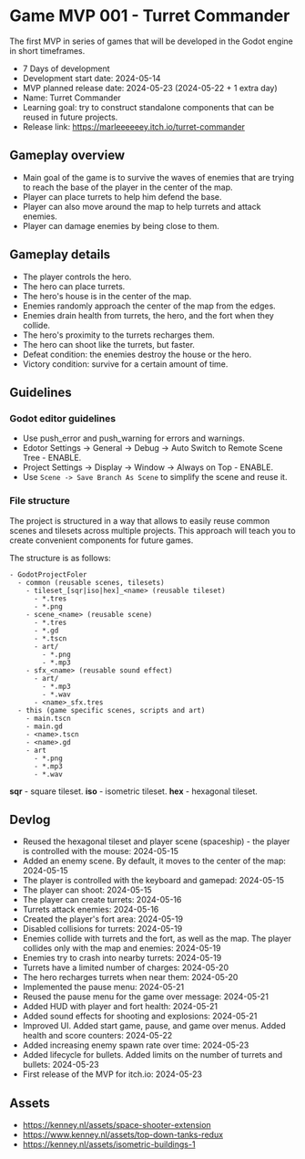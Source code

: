 # Game MVP 001 - Turret Commander

The first MVP in series of games that will be developed in the Godot engine in short timeframes.

- 7 Days of development
- Development start date: 2024-05-14
- MVP planned release date: 2024-05-23 (2024-05-22 + 1 extra day)
- Name: Turret Commander
- Learning goal: try to construct standalone components that can be reused in future projects.
- Release link: https://marleeeeeey.itch.io/turret-commander

## Gameplay overview

- Main goal of the game is to survive the waves of enemies that are trying to reach the base of the player in the center of the map.
- Player can place turrets to help him defend the base.
- Player can also move around the map to help turrets and attack enemies.
- Player can damage enemies by being close to them.

## Gameplay details

- The player controls the hero.
- The hero can place turrets.
- The hero's house is in the center of the map.
- Enemies randomly approach the center of the map from the edges.
- Enemies drain health from turrets, the hero, and the fort when they collide.
- The hero's proximity to the turrets recharges them.
- The hero can shoot like the turrets, but faster.
- Defeat condition: the enemies destroy the house or the hero.
- Victory condition: survive for a certain amount of time.

## Guidelines

### Godot editor guidelines

- Use push_error and push_warning for errors and warnings.
- Edotor Settings -> General -> Debug -> Auto Switch to Remote Scene Tree - ENABLE.
- Project Settings -> Display -> Window -> Always on Top - ENABLE.
- Use `Scene -> Save Branch As Scene` to simplify the scene and reuse it.

### File structure

The project is structured in a way that allows to easily reuse common scenes and tilesets across multiple projects. This approach will teach you to create convenient components for future games.

The structure is as follows:

```
- GodotProjectFoler
  - common (reusable scenes, tilesets)
	- tileset_[sqr|iso|hex]_<name> (reusable tileset)
	  - *.tres
	  - *.png
	- scene_<name> (reusable scene)
	  - *.tres
	  - *.gd
	  - *.tscn
	  - art/
		- *.png
		- *.mp3
	- sfx_<name> (reusable sound effect)
	  - art/
		- *.mp3
		- *.wav
	  - <name>_sfx.tres
  - this (game specific scenes, scripts and art)
	- main.tscn
	- main.gd
	- <name>.tscn
	- <name>.gd
	- art
	  - *.png
	  - *.mp3
	  - *.wav
```

**sqr** - square tileset.
**iso** - isometric tileset.
**hex** - hexagonal tileset.

## Devlog

- Reused the hexagonal tileset and player scene (spaceship) - the player is controlled with the mouse: 2024-05-15
- Added an enemy scene. By default, it moves to the center of the map: 2024-05-15
- The player is controlled with the keyboard and gamepad: 2024-05-15
- The player can shoot: 2024-05-15
- The player can create turrets: 2024-05-16
- Turrets attack enemies: 2024-05-16
- Created the player's fort area: 2024-05-19
- Disabled collisions for turrets: 2024-05-19
- Enemies collide with turrets and the fort, as well as the map. The player collides only with the map and enemies: 2024-05-19
- Enemies try to crash into nearby turrets: 2024-05-19
- Turrets have a limited number of charges: 2024-05-20
- The hero recharges turrets when near them: 2024-05-20
- Implemented the pause menu: 2024-05-21
- Reused the pause menu for the game over message: 2024-05-21
- Added HUD with player and fort health: 2024-05-21
- Added sound effects for shooting and explosions: 2024-05-21
- Improved UI. Added start game, pause, and game over menus. Added health and score counters: 2024-05-22
- Added increasing enemy spawn rate over time: 2024-05-23
- Added lifecycle for bullets. Added limits on the number of turrets and bullets: 2024-05-23
- First release of the MVP for itch.io: 2024-05-23

## Assets

- https://kenney.nl/assets/space-shooter-extension
- https://www.kenney.nl/assets/top-down-tanks-redux
- https://kenney.nl/assets/isometric-buildings-1
